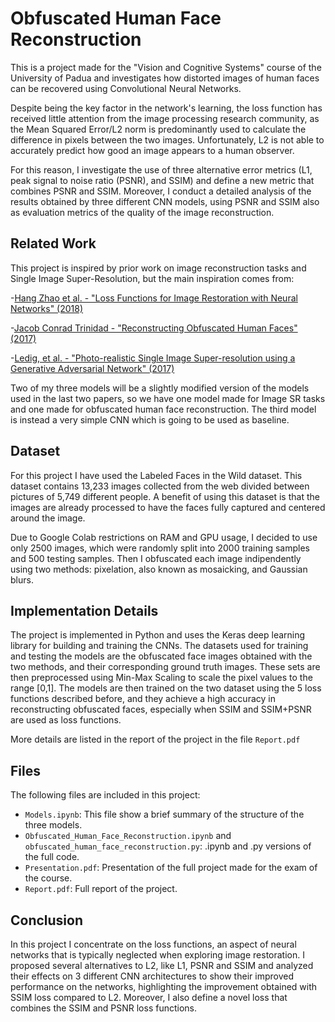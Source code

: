# Obfuscated Human Face Reconstruction

This is a project made for the "Vision and Cognitive Systems" course of the University of Padua and investigates how distorted images of human faces 
can be recovered using Convolutional Neural Networks.

Despite being the key factor in the network's learning, the loss function has received little attention from the image processing research community, as
the Mean Squared Error/L2 norm is predominantly used to calculate the difference in pixels between the two images. 
Unfortunately, L2 is not able to accurately predict how good an image appears to a human observer. 

For this reason, I investigate the use of three alternative error metrics (L1, peak signal to noise ratio (PSNR), and SSIM) and define 
a new metric that combines PSNR and SSIM. Moreover, I conduct a detailed analysis of the results obtained by three different CNN models, 
using PSNR and SSIM also as evaluation metrics of the quality of the image reconstruction.

## Related Work

This project is inspired by prior work on image reconstruction tasks and Single Image Super-Resolution, but the main inspiration comes from:

-[Hang Zhao et al. - "Loss Functions for Image Restoration with Neural Networks" (2018)](https://arxiv.org/pdf/1511.08861.pdf)

-[Jacob Conrad Trinidad - "Reconstructing Obfuscated Human Faces" (2017)](http://cs231n.stanford.edu/reports/2017/pdfs/223.pdf)

-[Ledig, et al. - "Photo-realistic Single Image Super-resolution using a Generative Adversarial Network" (2017)](https://openaccess.thecvf.com/content_cvpr_2017/papers/Ledig_Photo-Realistic_Single_Image_CVPR_2017_paper.pdf)

Two of my three models will be a slightly modified version of the models used in the last two papers, 
so we have one model made for Image SR tasks and one made for obfuscated human face reconstruction.
The third model is instead a very simple CNN which is going to be used as baseline.

## Dataset

For this project I have used the Labeled Faces in the Wild dataset. This dataset contains 13,233 images collected from the web divided between pictures of 
5,749 different people. A benefit of using this dataset is that the images are already processed to have the faces fully captured and centered around the
image.

Due to Google Colab restrictions on RAM and GPU usage, I decided to use only 2500 images, which were randomly split into 2000 training samples and 500 testing samples. Then I obfuscated each image indipendently using two methods: pixelation, also known as mosaicking, and Gaussian blurs. 

## Implementation Details

The project is implemented in Python and uses the Keras deep learning library for building and training the CNNs. 
The datasets used for training and testing the models are the obfuscated face images obtained with the two methods, and their corresponding ground truth images.
These sets are then preprocessed using Min-Max Scaling to scale the pixel values to the range [0,1].
The models are then trained on the two dataset using the 5 loss functions described before,
and they achieve a high accuracy in reconstructing obfuscated faces, especially when SSIM and SSIM+PSNR are used as loss functions.

More details are listed in the report of the project in the file `Report.pdf`

## Files

The following files are included in this project:
- `Models.ipynb`: This file show a brief summary of the structure of the three models.
- `Obfuscated_Human_Face_Reconstruction.ipynb` and `obfuscated_human_face_reconstruction.py`: .ipynb and .py versions of the full code.
- `Presentation.pdf`: Presentation of the full project made for the exam of the course.
- `Report.pdf`: Full report of the project.

## Conclusion

In this project I concentrate on the loss functions, an aspect of neural networks that is typically neglected when exploring image restoration.
I proposed several alternatives to L2, like L1, PSNR and SSIM and analyzed their effects on 3 different CNN architectures to show their improved performance 
on the networks, highlighting the improvement obtained with SSIM loss compared to L2. 
Moreover, I also define a novel loss that combines the SSIM and PSNR loss functions. 
